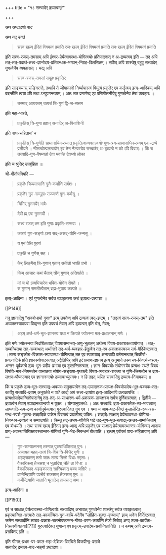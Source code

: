 +++
title = "१८ सत्त्वादेर् द्रव्यत्वम्?"

+++

अथ अष्टादशो वादः

अथ यद् उक्तं 

> सत्त्वं खल्व् ईरितं विषमत्वं प्रयाति रजः खल्व् ईरितं विषमत्वं प्रयाति तमः खल्व् ईरितं विषमत्वं प्रयाति

इति सत्त्व-रजस्-तमसाम् अपि ईश्वर-प्रेर्यत्वावस्था-योगित्वयोः प्रतिपादनात् न अ-द्रव्यत्वम् इति — तद् अपि तत्-तत्-पदार्थ-तत्त्व-ज्ञानोदय-प्रतिबन्धक-भगवन्-निग्रह-विलसितम् । सर्वेष्व् अपि शास्त्रेषु बहुषु सत्त्वादेर् गुणत्वेनैव व्यवहारात् । यद्य् अपि 

> सत्त्व-रजस्-तमसां समूहः प्रकृतिर्

इति साङ्ख्यास् सङ्गिरन्ते, तथापि ते जीवात्मनो निर्व्यापारत्वं विभुत्वं प्रकृतेर् एव कर्तृत्वम् इत्य्-आदिकम् अपि वदन्तीति त्वया ऽपि तथा ऽभ्युपगन्तव्यम् । अतः तत्र प्रमाणेष्व् एव परिशीलनीयेषु गुणत्वेनैव तेषां व्यवहारः । 

> तस्माद् अव्यक्तम् उत्पन्नं त्रि-गुणं द्वि-ज-सत्तम

इति महा-भारते, 

> प्रकृतिस् त्रि-गुणा ब्रह्मन् अनादिर् अ-विनाशिनी

इति पाद्म-संहितायां च 

> प्रकृतिस् त्रि-गुणेति सामानाधिकरण्यात् प्रकृतित्वाव्यक्तत्त्वयोः गुण-त्रय-सामानाधिकरण्यम् एक-द्रव्ये प्रतीयते । नीलत्वोत्पलत्वयोर् इव तेन नैल्यस्येव सत्त्वादेर् अ-द्रव्यत्वे न को ऽपि विवादः । किं च तत्त्वादि-गुण-वैषम्यतो देवा भवन्ति देवभ्यो लोका 

इति च श्रुतिर् उपबृंहिता ॥

श्री-गीतोपनिषदि —

> प्रकृतेः क्रियमाणानि गुणैः कर्माणि सर्वशः । 

> प्रकृतेर् गुण-सम्मूढाः सज्जन्ते गुण-कर्मसु । 

> त्रिभिर् गुणमयैर् भावैः 

> दैवी ह्य् एषा गुणमयी । 

> सत्त्वं रजस् तम इति गुणाः प्रकृति-सम्भवाः । 

> कारणं गुण-सङ्गो ऽस्य सद्-असद्-योनि-जन्मसु । 

> य एनं वेत्ति पुरुषं 

> प्रकृतिं च गुणैस् सह । 

> कैर् लिङ्गैस् त्रि-गुणान् एतान् अतीतो भवति प्रभो । 

> किम् आचारः कथं चैतान् त्रीन् गुणान् अतिवर्तते । 

> मां च यो ऽव्यभिचारेण भक्ति-योगेन सेवते ।  
स गुणान् समतीत्यैतान् ब्रह्म-भूयाय कल्पते ॥

इत्य्-आदिना । एवं गुणत्वेनैव सर्वत्र व्यवहृतस्य कथं द्रव्यत्व-प्रत्याशा ॥

[[P149]]

ननु ज्ञानादिषु "अवबोधायो गुणाः" इत्य् उक्तेष्व् अपि द्रव्यत्वं त्वद्-इष्टम् । "तद्वत्वं सत्त्व-रजस्-तम" इति अव्यक्तस्यावयवा विद्यन्त इति उपपन्नं तेषाम् अपि द्रव्यत्वम् इति चेत्, मैवम्; 

> अहम् अर्थ-धर्म-भूत-ज्ञानस्य यथा न क्रियते ज्योत्स्ना मल-प्रक्षालनान् मणेः ।

इति मणेः ज्योत्स्नया निदर्शितत्वात् विषयासम्बन्ध्य्-अणु-भूताहम् अर्थस्य विषय-प्रकाशकत्वायोगात् । तत्-सम्बन्धितया तत्-सम्बन्धाद् अर्थान्तरे तद्-धर्म-व्यवहार-हेतुत्वेन तत्-स्व-प्रकाशकत्वस्य सर्व-वैदिकेष्टत्वात् । तस्य सङ्कोच-विकास-रूपावस्था-योगित्वात् तत एव स्वाश्रयाद् अन्यत्रापि वर्तमानत्वात् चिकीर्षा-प्रयत्नादिकं प्रति ज्ञानस्योपादनत्वात् अद्वैतिभिर् अपि इदं प्रमाण-ज्ञानम् इत्य् अनुमाने तस्य स्व-निवर्त्य-वस्त्व्-अन्तर-पूर्वकत्वे द्रव्य-भूत-प्रदीप-प्रभाया एव दृष्टान्तितत्वात् । ज्ञान-विषययोः संयोगस्यैव प्रत्यक्ष-स्थले विषय-विषयि-भाव-नियमत्वेन वाच्यतया संयोग-सङ्ख्या-पृथक्त्वैः विषय-व्यवहार-शक्त्या च गुणि-क्रियत्वेन च द्रव्य-लक्षण-पौष्कल्याद् एव ज्ञानानन्दयोः द्रव्यत्वाभ्युपगमः। न हि तद्वद् अस्ति सत्त्वादिषु द्रव्यत्व-नियामकम् ॥

किं च प्रकृतेः द्रव्य-भूत-सत्त्वाद्य्-अवयव-समुदायत्वेन तद्-उपादानक-प्रत्यक्ष-विषयोपादेय-भूत-पञ्चक-तत्-कार्येषु सत्त्वादि-द्रव्यम् अनुवर्तते न वा? आद्ये अयं सत्त्व-द्रव्यांश इत्य्-आदिनापि प्रत्यक्षापत्तिः । प्रत्यक्षोपादेयान्वितोपादानेषु तत्-तद्-अ-साधारण-धर्म-प्रकारक-प्रत्यक्षस्य सर्वत्र दुर्निवारत्वात् । द्वितीये — द्रव्यत्वेन तेषाम् उपादानत्वान्वयो न युक्तः । योग्यानुपलब्धेः । अतः सत्त्वादिः द्रव्य-प्रकारतैक-स्व-भावत्वात् लाघवादि-रूप-द्रव्य कार्यानुमेयत्वात् गुरुत्वादिवत् गुण एव । यथा च आम-घट-निष्ठं कुलालेरित-रूप-रस-गन्ध-स्पर्श-गुरुत्व-शब्दादिकं पाकेन विषमत्वं प्रयातीत्य् उक्तिः । शब्दादेः साक्षात् प्रेर्यत्वावस्था-योगित्व-निबन्धन-द्रव्यत्वं न सम्पादयति । किन्तु तद्-उभय-योगिनि घटे तद्-गुण-भूत-रूपाद्य्-अन्तर-सम्बन्धिताम् एव बोधयति । तथा सत्त्वं खल्व् ईरितम् इत्य्-आद्य् अपि प्रकृतेर् एव साक्षात् प्रेर्यत्वावस्थान्तर-योगित्वम् आदाय प्राग्-अवस्थातिरिक्तावस्थान्तर-योगित्वं गुणि-भेद-निबन्धनं बोधयति । इत्थम् एवोक्तं पाद्म-संहितायाम् अपि —

> गुण-साम्यात्मनस् तस्मात् पुरुषाधिष्ठितात् पुनः ।  
अजायत महत्-तत्त्वं त्रि-विधं त्रि-विधैर् गुणैः ॥  
अहङ्कारस् ततो जातः तस्य तिस्रो विधाः स्मृताः ।  
वैकारिकस् तैजसश् च भूतादिश् चेति ता विधाः ॥  
वैकारिकाद् अहङ्कारात् सात्त्विकात् पञ्च जज्ञिरे ।  
ज्ञानेन्द्रियाणि पञ्चैवं राजसात् तैजसात् पुनः ॥  
कर्मेन्द्रियाणि जातानि भूतादेस् तामसाद् अथ ।

इत्य्-आदिना ॥

[[P150]]

एवं च साक्षात् प्रेर्यत्वावस्था-योगित्वयोः सत्त्वादिष्व् अभावात् गुणत्वेनैव शास्त्रेषु सर्वत्र व्यवहृतत्वात् प्रकृत्यान्वित-सत्त्वादेः तत्-कार्यान्वित-गुण-वाचि-पदेनैव "लोहित-शुक्ल-कृष्णाम्" इत्य् अनेन निर्दिष्टत्वात् क्रमेण सत्त्वादीनि लाघव-प्रकाश-चलनोपष्ठम्भन-गौरव-वरण-कार्याणि तेजो भिन्नेष्व् अप्य् उक्त-कार्यैक-निरूपणीयतया[[??]] गुरुत्वादिवत् गुणान्य् एव प्रकृत्य्-उपादेय-सर्वान्वितानिति । न कथम् अपि द्रव्यत्व-प्रसक्तिर् इति ॥

इति श्रीमत्-प्रथम-पर-काल-महा-देशिक-विरचिते विजयीन्द्र-पराजे  
सत्वादेर् द्रव्यत्व-वाद-भङ्गो ऽष्टादशः॥